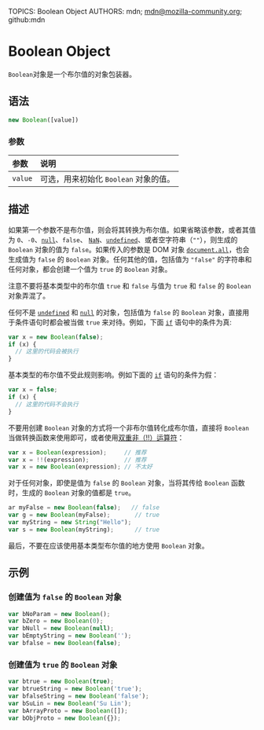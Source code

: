 TOPICS: Boolean Object
AUTHORS: mdn; mdn@mozilla-community.org; github:mdn

# Boolean Object

`Boolean`对象是一个布尔值的对象包装器。

## 语法

```javascript
new Boolean([value])
```

### 参数

| 参数 | 说明 |
| :-- | :-- |
| `value` | 可选，用来初始化 `Boolean` 对象的值。|

## 描述

如果第一个参数不是布尔值，则会将其转换为布尔值。如果省略该参数，或者其值为 `0`、`-0`、[`null`](/zh-hans/webfrontend/null)、`false`、
[`NaN`](/zh-hans/webfrontend/NaN)、[`undefined`](/zh-hans/webfrontend/undefined)、或者空字符串（`""`），则生成的 `Boolean`
对象的值为 `false`。如果传入的参数是 DOM 对象 [`document.all`](/zh-hans/webfrontend/document.all)，也会生成值为 `false` 的
`Boolean` 对象。任何其他的值，包括值为 `"false"` 的字符串和任何对象，都会创建一个值为 `true` 的 `Boolean` 对象。

注意不要将基本类型中的布尔值 `true` 和 `false` 与值为 `true` 和 `false` 的 `Boolean` 对象弄混了。

任何不是 [`undefined`](/zh-hans/webfrontend/undefined) 和 [`null`](/zh-hans/webfrontend/null) 的对象，包括值为
`false` 的 `Boolean` 对象，直接用于条件语句时都会被当做 `true` 来对待。例如，下面 [`if`](/zh-hans/webfrontend/if) 语句中的条件为真:

```javascript
var x = new Boolean(false);
if (x) {
  // 这里的代码会被执行
}
```

基本类型的布尔值不受此规则影响。例如下面的 [`if`](/zh-hans/webfrontend/if) 语句的条件为假：

```javascript
var x = false;
if (x) {
  // 这里的代码不会执行
}
```

不要用创建 `Boolean` 对象的方式将一个非布尔值转化成布尔值，直接将 `Boolean` 当做转换函数来使用即可，或者使用[双重非（!!）运算符](/zh-hans/webfrontend/Logical_operators)：

```javascript
var x = Boolean(expression);     // 推荐
var x = !!(expression);          // 推荐
var x = new Boolean(expression); // 不太好
```

对于任何对象，即使是值为 `false` 的 `Boolean` 对象，当将其传给 `Boolean` 函数时，生成的 `Boolean` 对象的值都是 `true`。

```javascript
ar myFalse = new Boolean(false);   // false
var g = new Boolean(myFalse);       // true
var myString = new String("Hello");
var s = new Boolean(myString);      // true
```

最后，不要在应该使用基本类型布尔值的地方使用 `Boolean` 对象。

## 示例

### 创建值为 `false` 的 `Boolean` 对象

```javascript
var bNoParam = new Boolean();
var bZero = new Boolean(0);
var bNull = new Boolean(null);
var bEmptyString = new Boolean('');
var bfalse = new Boolean(false);
```

### 创建值为 `true` 的  `Boolean` 对象

```javascript
var btrue = new Boolean(true);
var btrueString = new Boolean('true');
var bfalseString = new Boolean('false');
var bSuLin = new Boolean('Su Lin');
var bArrayProto = new Boolean([]);
var bObjProto = new Boolean({});
```
